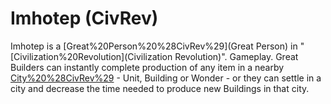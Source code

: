 # Imhotep (CivRev)

Imhotep is a [Great%20Person%20%28CivRev%29](Great Person) in "[Civilization%20Revolution](Civilization Revolution)".
Gameplay.
Great Builders can instantly complete production of any item in a nearby [City%20%28CivRev%29](city) - Unit, Building or Wonder - or they can settle in a city and decrease the time needed to produce new Buildings in that city.